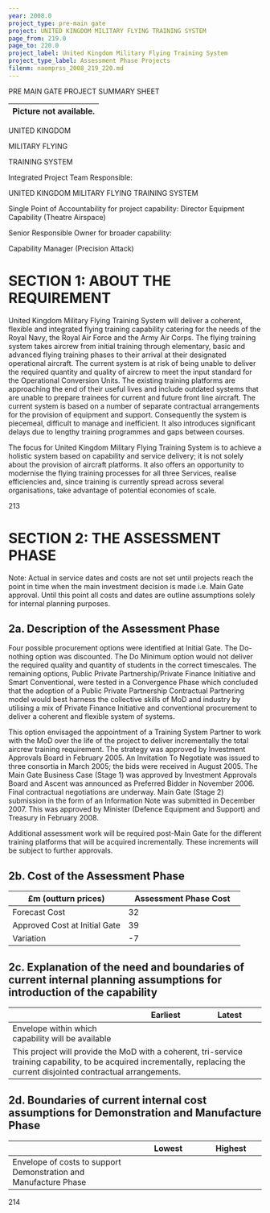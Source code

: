 ```yaml
---
year: 2008.0
project_type: pre-main gate
project: UNITED KINGDOM MILITARY FLYING TRAINING SYSTEM
page_from: 219.0
page_to: 220.0
project_label: United Kingdom Military Flying Training System
project_type_label: Assessment Phase Projects
filenm: naomprss_2008_219_220.md
---
```

PRE MAIN GATE PROJECT SUMMARY SHEET

| Picture not available. |
|----------------------------|

UNITED KINGDOM

MILITARY FLYING

TRAINING SYSTEM

Integrated Project Team Responsible:

UNITED KINGDOM MILITARY FLYING TRAINING SYSTEM

Single Point of Accountability for project capability: Director Equipment Capability (Theatre Airspace)

Senior Responsible Owner for broader capability:

Capability Manager (Precision Attack)

# SECTION 1: ABOUT THE REQUIREMENT

United Kingdom Military Flying Training System will deliver a coherent, flexible and integrated flying training capability catering for the needs of the Royal Navy, the Royal Air Force and the Army Air Corps. The flying training system takes aircrew from initial training through elementary, basic and advanced flying training phases to their arrival at their designated operational aircraft. The current system is at risk of being unable to deliver the required quantity and quality of aircrew to meet the input standard for the Operational Conversion Units. The existing training platforms are approaching the end of their useful lives and include outdated systems that are unable to prepare trainees for current and future front line aircraft. The current system is based on a number of separate contractual arrangements for the provision of equipment and support. Consequently the system is piecemeal, difficult to manage and inefficient. It also introduces significant delays due to lengthy training programmes and gaps between courses.

The focus for United Kingdom Military Flying Training System is to achieve a holistic system based on capability and service delivery; it is not solely about the provision of aircraft platforms. It also offers an opportunity to modernise the flying training processes for all three Services, realise efficiencies and, since training is currently spread across several organisations, take advantage of potential economies of scale.

213

# SECTION 2: THE ASSESSMENT PHASE

Note: Actual in service dates and costs are not set until projects reach the point in time when the main investment decision is made i.e. Main Gate approval. Until this point all costs and dates are outline assumptions solely for internal planning purposes.

## 2a. Description of the Assessment Phase

Four possible procurement options were identified at Initial Gate. The Do-nothing option was discounted. The Do Minimum option would not deliver the required quality and quantity of students in the correct timescales. The remaining options, Public Private Partnership/Private Finance Initiative and Smart Conventional, were tested in a Convergence Phase which concluded that the adoption of a Public Private Partnership Contractual Partnering model would best harness the collective skills of MoD and industry by utilising a mix of Private Finance Initiative and conventional procurement to deliver a coherent and flexible system of systems.

This option envisaged the appointment of a Training System Partner to work with the MoD over the life of the project to deliver incrementally the total aircrew training requirement. The strategy was approved by Investment Approvals Board in February 2005. An Invitation To Negotiate was issued to three consortia in March 2005; the bids were received in August 2005. The Main Gate Business Case (Stage 1) was approved by Investment Approvals Board and Ascent was announced as Preferred Bidder in November 2006. Final contractual negotiations are underway. Main Gate (Stage 2) submission in the form of an Information Note was submitted in December 2007. This was approved by Minister (Defence Equipment and Support) and Treasury in February 2008.

Additional assessment work will be required post-Main Gate for the different training platforms that will be acquired incrementally. These increments will be subject to further approvals.

## 2b. Cost of the Assessment Phase

<table>
<colgroup>
<col style="width: 50%" />
<col style="width: 50%" />
</colgroup>
<thead>
<tr>
<th>
£m (outturn prices)
</th>
<th>
Assessment Phase Cost
</th>
</tr>
</thead>
<tbody>
<tr>
<td>Forecast Cost</td>
<td>
32
</td>
</tr>
<tr>
<td>Approved Cost at Initial Gate</td>
<td>
39
</td>
</tr>
<tr>
<td>Variation</td>
<td>
-7
</td>
</tr>
</tbody>
</table>

## 2c. Explanation of the need and boundaries of current internal planning assumptions for introduction of the capability

<table>
<colgroup>
<col style="width: 49%" />
<col style="width: 25%" />
<col style="width: 25%" />
</colgroup>
<thead>
<tr>
<th></th>
<th>
Earliest
</th>
<th>
Latest
</th>
</tr>
</thead>
<tbody>
<tr>
<td>Envelope within which capability will be available</td>
<td>

</td>
<td>

</td>
</tr>
<tr>
<td colspan="3">This project will provide the MoD with a coherent, tri-service training capability, to be acquired incrementally, replacing the current disjointed contractual arrangements.</td>
</tr>
</tbody>
</table>

## 2d. Boundaries of current internal cost assumptions for Demonstration and Manufacture Phase

<table>
<colgroup>
<col style="width: 50%" />
<col style="width: 25%" />
<col style="width: 24%" />
</colgroup>
<thead>
<tr>
<th></th>
<th>
Lowest
</th>
<th>
Highest
</th>
</tr>
</thead>
<tbody>
<tr>
<td>Envelope of costs to support Demonstration and Manufacture Phase</td>
<td>

</td>
<td>

</td>
</tr>
</tbody>
</table>

214
